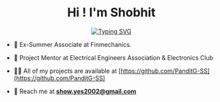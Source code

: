 <h1 align="center">Hi ! I'm Shobhit</h1>

<div align="center">
  
[![Typing SVG](https://readme-typing-svg.demolab.com?font=Fira+Code&size=15&pause=1000&center=true&vCenter=true&random=false&width=500&lines=Senior+at+Indian+Institute+of+Technology%2CKanpur;Electronics+%26+Coding+Enthusiast;Always+learning+new+things)](https://git.io/typing-svg)
  
</div>

- 🔭 Ex-Summer Associate at Finmechanics.

- 👯 Project Mentor at Electrical Engineers Association & Electronics Club

- 👨‍💻 All of my projects are available at [https://github.com/PanditG-SS](https://github.com/PanditG-SS)

- 💬 Reach me at **show.yes2002@gmail.com**



